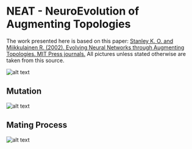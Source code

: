 # NEAT - NeuroEvolution of Augmenting Topologies
The work presented here is based on this paper: [Stanley K. O. and Miikkulainen R. (2002). Evolving Neural 
Networks through Augmenting Topologies. MIT Press journals.](http://nn.cs.utexas.edu/downloads/papers/stanley.ec02.pdf)
All pictures unless stated otherwise are taken from this source.

![alt text](https://github.com/LeoBasov/neat-python/blob/master/doc/literature/genome.png "Display of genome idea")

## Mutation
![alt text](https://github.com/LeoBasov/neat-python/blob/master/doc/literature/mutation.png "Display of mutation idea")

## Mating Process
![alt text](https://github.com/LeoBasov/neat-python/blob/master/doc/literature/mating_neat.png "Display of mating idea")
